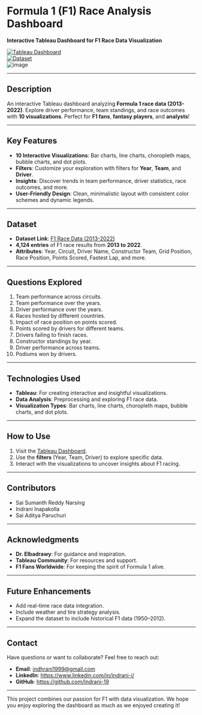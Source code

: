 # **Formula 1 (F1) Race Analysis Dashboard**  
**Interactive Tableau Dashboard for F1 Race Data Visualization**  

[![Tableau Dashboard](https://img.shields.io/badge/View-Dashboard-blue)](https://public.tableau.com/app/profile/sai.aditya.paruchuri/viz/F1-analysis-dashboard-ISA/Dashboard1?publish=yes)  
[![Dataset](https://img.shields.io/badge/Dataset-Formula%201-orange)](https://www.kaggle.com/datasets/rohanrao/formula-1-world-championship-1950-2020)  
![image](https://github.com/user-attachments/assets/48ae61e0-d410-4a75-a618-07a96d261b93)



---

## **Description**  
An interactive Tableau dashboard analyzing **Formula 1 race data (2013-2022)**. Explore driver performance, team standings, and race outcomes with **10 visualizations**. Perfect for **F1 fans**, **fantasy players**, and **analysts**!  

---

## **Key Features**  
- **10 Interactive Visualizations**: Bar charts, line charts, choropleth maps, bubble charts, and dot plots.  
- **Filters**: Customize your exploration with filters for **Year**, **Team**, and **Driver**.  
- **Insights**: Discover trends in team performance, driver statistics, race outcomes, and more.  
- **User-Friendly Design**: Clean, minimalistic layout with consistent color schemes and dynamic legends.  

---

## **Dataset**  
- **Dataset Link**: [F1 Race Data (2013-2022)](https://www.kaggle.com/datasets/rohanrao/formula-1-world-championship-1950-2020)  
- **4,124 entries** of F1 race results from **2013 to 2022**.  
- **Attributes**: Year, Circuit, Driver Name, Constructor Team, Grid Position, Race Position, Points Scored, Fastest Lap, and more.  

---

## **Questions Explored**  
1. Team performance across circuits.  
2. Team performance over the years.  
3. Driver performance over the years.  
4. Races hosted by different countries.  
5. Impact of race position on points scored.  
6. Points scored by drivers for different teams.  
7. Drivers failing to finish races.  
8. Constructor standings by year.  
9. Driver performance across teams.  
10. Podiums won by drivers.  

---

## **Technologies Used**  
- **Tableau**: For creating interactive and insightful visualizations.  
- **Data Analysis**: Preprocessing and exploring F1 race data.  
- **Visualization Types**: Bar charts, line charts, choropleth maps, bubble charts, and dot plots.  

---

## **How to Use**  
1. Visit the [Tableau Dashboard](https://public.tableau.com/app/profile/sai.aditya.paruchuri/viz/F1-analysis-dashboard-ISA/Dashboard1?publish=yes).  
2. Use the **filters** (Year, Team, Driver) to explore specific data.  
3. Interact with the visualizations to uncover insights about F1 racing.  

---

## **Contributors**  
- Sai Sumanth Reddy Narsing  
- Indrani Inapakolla
- Sai Aditya Paruchuri

---

## **Acknowledgments**  
- **Dr. Elbadrawy**: For guidance and inspiration.  
- **Tableau Community**: For resources and support.  
- **F1 Fans Worldwide**: For keeping the spirit of Formula 1 alive.  

---

## **Future Enhancements**  
- Add real-time race data integration.  
- Include weather and tire strategy analysis.  
- Expand the dataset to include historical F1 data (1950–2012).  

---

## **Contact**  
Have questions or want to collaborate? Feel free to reach out:  
- **Email**: indhrani1999@gmail.com  
- **LinkedIn**: https://www.linkedin.com/in/indrani-i/  
- **GitHub**: https://github.com/Indrani-19

---
This project combines our passion for F1 with data visualization. We hope you enjoy exploring the dashboard as much as we enjoyed creating it!  
